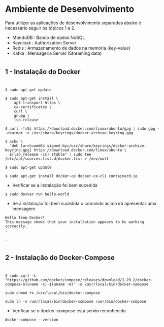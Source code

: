 # Ambiente de Desenvolvimento

Para utilizar as aplicações de desenvolvimento separadas abaixo é necessário seguir os tópicos 1 e 2.

- MondoDB : Banco de dados NoSQL
- Keycloak : Authorization Server
- Redis : Armazenamento de dados na memória (key-value)
- Kafka : Mensageria Server (Streaming data)


#
## 1 - Instalação do Docker
#
```
$ sudo apt-get update
```

```
$ sudo apt-get install \
    apt-transport-https \
    ca-certificates \
    curl \
    gnupg \
    lsb-release

```

```
$ curl -fsSL https://download.docker.com/linux/ubuntu/gpg | sudo gpg --dearmor -o /usr/share/keyrings/docker-archive-keyring.gpg

```

```
$ echo \
  "deb [arch=amd64 signed-by=/usr/share/keyrings/docker-archive-keyring.gpg] https://download.docker.com/linux/ubuntu \
  $(lsb_release -cs) stable" | sudo tee /etc/apt/sources.list.d/docker.list > /dev/null
```

```
$ sudo apt-get update
```

```
$ sudo apt-get install docker-ce docker-ce-cli containerd.io

```

- Verificar se a instalação foi bem sucedida

```
$ sudo docker run hello-world
```

- Se a instalação foi bem sucedida o comando acima irá apresentar uma mensagem

```
Hello from Docker!
This message shows that your installation appears to be working correctly.
.
.
.

```

#
## 2 - Instalação do Docker-Compose
#

```
$ sudo curl -L "https://github.com/docker/compose/releases/download/1.29.2/docker-compose-$(uname -s)-$(uname -m)" -o /usr/local/bin/docker-compose

```

```
sudo chmod +x /usr/local/bin/docker-compose
```

```
sudo ln -s /usr/local/bin/docker-compose /usr/bin/docker-compose
```

- Verificar se o docker-compose esta sendo reconhecido
```
docker-compose --version
```